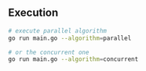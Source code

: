 ## Execution

```sh
# execute parallel algorithm
go run main.go --algorithm=parallel

# or the concurrent one
go run main.go --algorithm=concurrent
```
